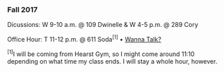 ### Fall 2017
Dicussions: W 9-10 a.m. @ 109 Dwinelle & W 4-5 p.m. @ 289 Cory

Office Hour: T 11-12 p.m. @ 611 Soda<sup>[1]</sup> • <a href="#appt" id="appointment">Wanna Talk?</a>

<sup>[1]</sup>I will be coming from Hearst Gym, so I might come around 11:10 depending on what time my class ends. I will stay a whole hour, however.

